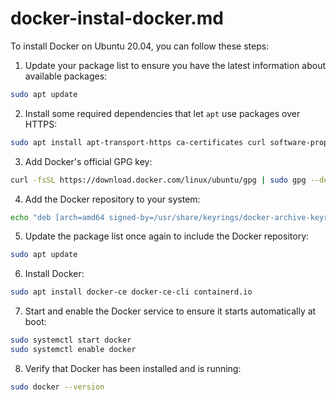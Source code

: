 # docker-instal-docker.md




To install Docker on Ubuntu 20.04, you can follow these steps:

1. Update your package list to ensure you have the latest information about available packages:

```bash
sudo apt update
```

2. Install some required dependencies that let `apt` use packages over HTTPS:

```bash
sudo apt install apt-transport-https ca-certificates curl software-properties-common
```

3. Add Docker's official GPG key:

```bash
curl -fsSL https://download.docker.com/linux/ubuntu/gpg | sudo gpg --dearmor -o /usr/share/keyrings/docker-archive-keyring.gpg
```

4. Add the Docker repository to your system:

```bash
echo "deb [arch=amd64 signed-by=/usr/share/keyrings/docker-archive-keyring.gpg] https://download.docker.com/linux/ubuntu $(lsb_release -cs) stable" | sudo tee /etc/apt/sources.list.d/docker.list > /dev/null
```

5. Update the package list once again to include the Docker repository:

```bash
sudo apt update
```

6. Install Docker:

```bash
sudo apt install docker-ce docker-ce-cli containerd.io
```

7. Start and enable the Docker service to ensure it starts automatically at boot:

```bash
sudo systemctl start docker
sudo systemctl enable docker
```

8. Verify that Docker has been installed and is running:

```bash
sudo docker --version
```

